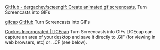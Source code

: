 
[GitHub - dergachev/screengif: Create animated gif screencasts.](https://github.com/dergachev/screengif)
Turn Screencasts into GIFs

[gifcap](https://gifcap.dev/)
[GitHub](https://github.com/joaomoreno/gifcap)
Turn Screencasts into GIFs

[Cockos Incorporated | LICEcap](https://www.cockos.com/licecap/)
Turn Screencasts into GIFs
LICEcap can capture an area of your desktop and save it directly to .GIF (for viewing in web browsers, etc) or .LCF (see below).
